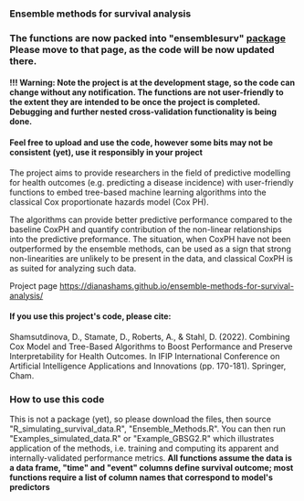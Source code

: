 ### Ensemble methods for survival analysis

### The functions are now packed into "ensemblesurv" [package](https://github.com/dianashams/ensemblesurv) Please move to that page, as the code will be now updated there.

#### !!! Warning: Note the project is at the development stage, so the code can change without any notification. The functions are not user-friendly to the extent they are intended to be once the project is completed.  Debugging and further nested cross-validation functionality is being done. 
#### Feel free to upload and use the code, however some bits may not be consistent (yet), use it responsibly in your project 

The project aims to provide researchers in the field of predictive modelling for health outcomes (e.g. predicting a disease incidence) with user-friendly functions to embed tree-based machine learning algorithms into the classical Cox proportionate hazards model (Cox PH). 

The algorithms can provide better predictive performance compared to the baseline CoxPH and quantify contribution of the non-linear relationships into the predictive preformance. The situation, when CoxPH have not been outperformed by the ensemble methods, can be used as a sign that strong non-linearities are unlikely to be present in the data, and classical CoxPH is as suited for analyzing such data.

Project page https://dianashams.github.io/ensemble-methods-for-survival-analysis/

#### If you use this project's code, please cite:

Shamsutdinova, D., Stamate, D., Roberts, A., & Stahl, D. (2022). Combining Cox Model and Tree-Based Algorithms to Boost Performance and Preserve Interpretability for Health Outcomes. In IFIP International Conference on Artificial Intelligence Applications and Innovations (pp. 170-181). Springer, Cham.

### How to use this code ###
This is not a package (yet), so please download the files, then source "R_simulating_survival_data.R", "Ensemble_Methods.R". You can then run "Examples_simulated_data.R" or "Example_GBSG2.R" which illustrates application of the methods, i.e. training and computing its apparent and internally-validated performance metrics.
**All functions assume the data is a data frame,  "time" and "event" columns define survival outcome; most functions require a list of column names that correspond to model's predictors**
